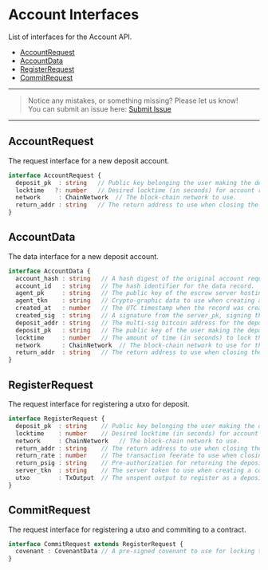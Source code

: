 # Account Interfaces

List of interfaces for the Account API.

- [AccountRequest](#accountrequest)
- [AccountData](#accountdata)
- [RegisterRequest](#registerrequest)
- [CommitRequest](#commitrequest)

---
> Notice any mistakes, or something missing? Please let us know!  
> You can submit an issue here: [Submit Issue](https://github.com/BitEscrow/escrow-core/issues/new/choose)

---

## AccountRequest

The request interface for a new deposit account.

```ts
interface AccountRequest {
  deposit_pk  : string   // Public key belonging the user making the deposit.
  locktime   ?: number   // Desired locktime (in seconds) for account recovery.
  network     : ChainNetwork  // The block-chain network to use.
  return_addr : string   // The return address to use when closing the deposit.
}
```

## AccountData

The data interface for a new deposit account.

```ts
interface AccountData {
  account_hash : string   // A hash digest of the original account request.
  account_id   : string   // The hash identifier for the data record.
  agent_pk     : string   // The public key of the escrow server hosting the account.
  agent_tkn    : string   // Crypto-graphic data to use when creating a covenant.
  created_at   : number   // The UTC timestamp when the record was created.
  created_sig  : string   // A signature from the server_pk, signing the account id.
  deposit_addr : string   // The multi-sig bitcoin address for the deposit account.
  deposit_pk   : string   // The public key of the user making the deposit.
  locktime     : number   // The amount of time (in seconds) to lock the deposit.
  network      : ChainNetwork  // The block-chain network to use for this account.
  return_addr  : string   // The return address to use when closing the account.
}
```

## RegisterRequest

The request interface for registering a utxo for deposit.

```ts
interface RegisterRequest {
  deposit_pk  : string    // Public key belonging the user making the deposit.
  locktime    : number    // Desired locktime (in seconds) for account recovery.
  network     : ChainNetwork   // The block-chain network to use.
  return_addr : string    // The return address to use when closing the deposit.
  return_rate : number    // The transaction feerate to use when closing the deposit.
  return_psig : string    // Pre-authorization for returning the deposit.
  server_tkn  : string    // The server token to use when creating a covenant.
  utxo        : TxOutput  // The unspent output to register as a deposit.
}
```

## CommitRequest

The request interface for registering a utxo and commiting to a contract.

```ts
interface CommitRequest extends RegisterRequest {
  covenant : CovenantData // A pre-signed covenant to use for locking the deposit.
}
```
